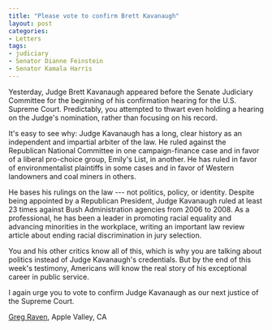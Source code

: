 ```yaml
---
title: "Please vote to confirm Brett Kavanaugh"
layout: post
categories:
- Letters
tags:
- judiciary
- Senator Dianne Feinstein
- Senator Kamala Harris
---
```


Yesterday, Judge Brett Kavanaugh appeared before the Senate Judiciary Committee for the beginning of his confirmation hearing for the U.S. Supreme Court. Predictably, you attempted to thwart even holding a hearing on the Judge's nomination, rather than focusing on his record.

It's easy to see why: Judge Kavanaugh has a long, clear history as an independent and impartial arbiter of the law. He ruled against the Republican National Committee in one campaign-finance case and in favor of a liberal pro-choice group, Emily's List, in another. He has ruled in favor of environmentalist plaintiffs in some cases and in favor of Western landowners and coal miners in others.

He bases his rulings on the law --- not politics, policy, or identity. Despite being appointed by a Republican President, Judge Kavanaugh ruled at least 23 times against Bush Administration agencies from 2006 to 2008. As a professional, he has been a leader in promoting racial equality and advancing minorities in the workplace, writing an important law review article about ending racial discrimination in jury selection.

You and his other critics know all of this, which is why you are talking about politics instead of Judge Kavanaugh's credentials. But by the end of this week's testimony, Americans will know the real story of his exceptional career in public service.

I again urge you to vote to confirm Judge Kavanaugh as our next justice of the Supreme Court.

[Greg Raven](https://www.gregraven.org), Apple Valley, CA